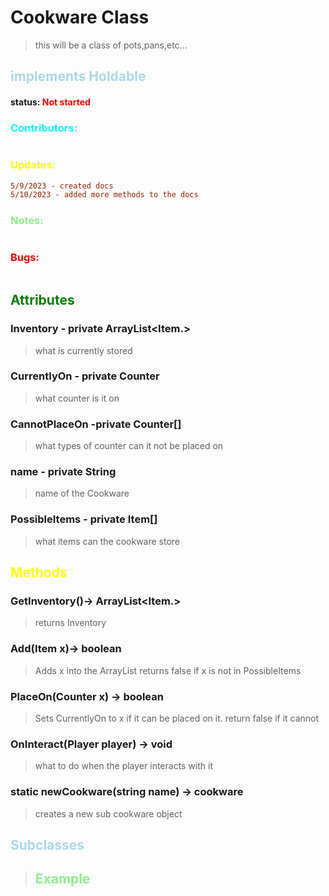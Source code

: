 # Cookware Class 
> this will be a class of pots,pans,etc...
##  <span style="color:lightblue;">implements Holdable</span>
#### status: <span style="color:red;">Not started</span>
### <span style="color:cyan;">Contributors:</span>
<!--put your names here between the ``` if you worked on it, and put what you did-->
```diff 
```
### <span style="color:yellow;">Updates:</span>
```diff
5/9/2023 - created docs
5/10/2023 - added more methods to the docs
```
### <span style="color:lightgreen;">Notes:</span>
```diff

```
### <span style="color:red;">Bugs:</span>
```diff
```
## <span style="color:green;">Attributes</span>

### **Inventory** - private ArrayList<Item.>
> what is currently stored

### **CurrentlyOn** - private Counter
> what counter is it on

### **CannotPlaceOn** -private Counter[]
> what types of counter can it not be placed on

### **name** - private String
> name of the Cookware

### **PossibleItems** - private Item[]
> what items can the cookware store

## <span style="color:yellow;">Methods</span>

### **GetInventory()**-> ArrayList<Item.>
>returns Inventory 

### **Add(Item x)**-> boolean
>Adds x into the ArrayList returns false if x is not in PossibleItems

### **PlaceOn(Counter x)** -> boolean
>Sets CurrentlyOn to x if it can be placed on it. return false if it cannot

### **OnInteract(Player player)** -> void
>what to do when the player interacts with it

### **static newCookware(string name)** -> cookware
>creates a new sub cookware object


## <span style="color:lightblue;">Subclasses</span>
> ## <span style="color:lightgreen;">Example</span>   
```java
```
